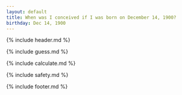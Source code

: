 ```yaml
---
layout: default
title: When was I conceived if I was born on December 14, 1900?
birthday: Dec 14, 1900
---
```


{% include header.md %}

{% include guess.md %}

{% include calculate.md %}

{% include safety.md %}

{% include footer.md %}



